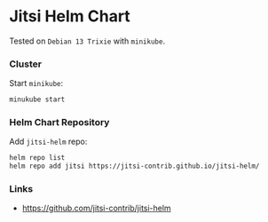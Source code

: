 # Jitsi Helm Chart

Tested on `Debian 13 Trixie` with `minikube`.

### Cluster

Start `minikube`:

```bash
minukube start
```

### Helm Chart Repository

Add `jitsi-helm` repo:

```bash
helm repo list
helm repo add jitsi https://jitsi-contrib.github.io/jitsi-helm/
```

### Links

- https://github.com/jitsi-contrib/jitsi-helm
